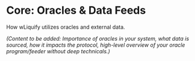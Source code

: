 # Core: Oracles & Data Feeds

How wLiquify utilizes oracles and external data.

*(Content to be added: Importance of oracles in your system, what data is sourced, how it impacts the protocol, high-level overview of your oracle program/feeder without deep technicals.)* 